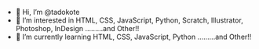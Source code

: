- 👋 Hi, I’m @tadokote
- 👀 I’m interested in HTML, CSS, JavaScript, Python, Scratch, Illustrator, Photoshop, InDesign .........and Other!!
- 🌱 I’m currently learning HTML, CSS, JavaScript, Python .........and Other!!
<!---
- 💞️ I’m looking to collaborate on ...
--->
<!---
- 📫 How to reach me ...
--->

<!---
tadokote/tadokote is a ✨ special ✨ repository because its `README.md` (this file) appears on your GitHub profile.
You can click the Preview link to take a look at your changes.
--->
